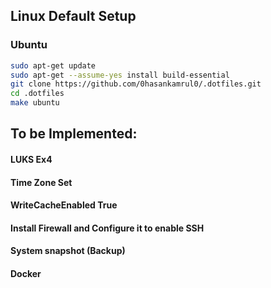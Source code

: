 ## Linux Default Setup
### Ubuntu
```bash
sudo apt-get update 
sudo apt-get --assume-yes install build-essential
git clone https://github.com/0hasankamrul0/.dotfiles.git
cd .dotfiles
make ubuntu
```


## To be Implemented:
#### LUKS Ex4
#### Time Zone Set
#### WriteCacheEnabled True
#### Install Firewall and Configure it to enable SSH
#### System snapshot (Backup)
#### Docker

